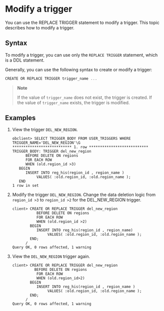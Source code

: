 # Modify a trigger

You can use the REPLACE TRIGGER statement to modify a trigger. This topic describes how to modify a trigger.

## Syntax

To modify a trigger, you can use only the `REPLACE TRIGGER` statement, which is a DDL statement.

Generally, you can use the following syntax to create or modify a trigger:

```javascript
CREATE OR REPLACE TRIGGER trigger_name ...
```

> **Note**
>
> If the value of `trigger_name` does not exist, the trigger is created. If the value of `trigger_name` exists, the trigger is modified.

## Examples

1. View the trigger `DEL_NEW_REGION`.

   ```unknow
   obclient> SELECT TRIGGER_BODY FROM USER_TRIGGERS WHERE TRIGGER_NAME='DEL_NEW_REGION'\G
   *************************** 1. row ***************************
   TRIGGER_BODY: TRIGGER del_new_region
         BEFORE DELETE ON regions
         FOR EACH ROW
         WHEN (old.region_id >3)
      BEGIN
         INSERT INTO reg_his(region_id , region_name )
              VALUES( :old.region_id, :old.region_name );
      END
   1 row in set
   ```

2. Modify the trigger `DEL_NEW_REGION`. Change the data deletion logic from `region_id >3` to `region_id >2` for the DEL_NEW_REGION trigger.

   ```unknow
   client> CREATE OR REPLACE TRIGGER del_new_region
              BEFORE DELETE ON regions
              FOR EACH ROW
              WHEN (old.region_id >2)
           BEGIN
              INSERT INTO reg_his(region_id , region_name)
                   VALUES( :old.region_id, :old.region_name );
           END;
         /
   Query OK, 0 rows affected, 1 warning
   ```

3. View the `DEL_NEW_REGION` trigger again.

   ```unknow
   client> CREATE OR REPLACE TRIGGER del_new_region
             BEFORE DELETE ON regions
              FOR EACH ROW
              WHEN (old.region_id>2)
           BEGIN
              INSERT INTO reg_his(region_id , region_name )
                   VALUES( :old.region_id, :old.region_name );
           END;
         /
   Query OK, 0 rows affected, 1 warning
   ```
